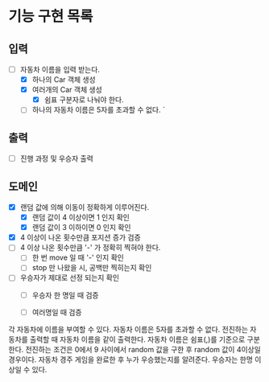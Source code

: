 # 기능 구현 목록

## 입력
- [ ] 자동차 이름을 입력 받는다.
  - [x] 하나의 Car 객체 생성
  - [x] 여러개의 Car 객체 생성
    - [x] 쉼표 구분자로 나눠야 한다.
  - [ ] 하나의 자동차 이름은 5자를 초과할 수 없다.
    `
## 출력
- [ ] 진행 과정 및 우승자 출력

## 도메인
- [x] 랜덤 값에 의해 이동이 정확하게 이루어진다.
  - [x] 랜덤 값이 4 이상이면 1 인지 확인
  - [x] 랜덤 값이 3 이하이면 0 인지 확인
- [x] 4 이상이 나온 횟수만큼 포지션 증가 검증
- [ ] 4 이상 나온 횟수만큼 '-' 가 정확히 찍혀야 한다.
  - [ ] 한 번 move 일 때 '-' 인지 확인
  - [ ] stop 만 나왔을 시, 공백만 찍히는지 확인
- [ ] 우승자가 제대로 선정 되는지 확인
  - [ ] 우승자 한 명일 때 검증
  - [ ] 여러명일 때 검증




각 자동차에 이름을 부여할 수 있다.
자동차 이름은 5자를 초과할 수 없다.
전진하는 자동차를 출력할 때 자동차 이름을 같이 출력한다.
자동차 이름은 쉼표(,)를 기준으로 구분한다.
전진하는 조건은 0에서 9 사이에서 random 값을 구한 후 random 값이 4이상일 경우이다.
자동차 경주 게임을 완료한 후 누가 우승했는지를 알려준다.
우승자는 한명 이상일 수 있다.